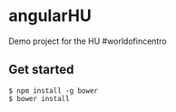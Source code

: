 # angularHU
Demo project for the HU #worldofincentro

## Get started

```
$ npm install -g bower
$ bower install
```